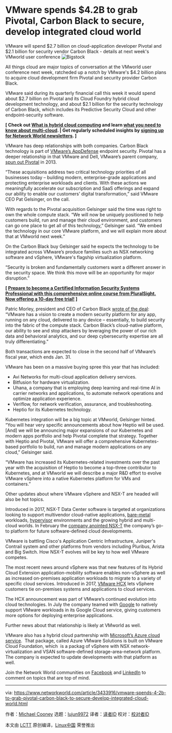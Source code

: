 [#]: collector: (lujun9972)
[#]: translator: ( )
[#]: reviewer: ( )
[#]: publisher: ( )
[#]: url: ( )
[#]: subject: (VMware spends $4.2B to grab Pivotal, Carbon Black to secure, develop integrated cloud world)
[#]: via: (https://www.networkworld.com/article/3433916/vmware-spends-4-2b-to-grab-pivotal-carbon-black-to-secure-develop-integrated-cloud-world.html)
[#]: author: (Michael Cooney https://www.networkworld.com/author/Michael-Cooney/)

VMware spends $4.2B to grab Pivotal, Carbon Black to secure, develop integrated cloud world
======
VMware will spend $2.7 billion on cloud-application developer Pivotal and $2.1 billion for security vendor Carbon Black - details at next week's VMworld user conference
![Bigstock][1]

All things cloud are major topics of conversation at the VMworld user conference next week, ratcheded up a notch by VMware's $4.2 billion plans to acquire cloud development firm Pivotal and security provider Carbon Black.

VMware said during its quarterly financial call this week it would spend about $2.7 billion on Pivotal and its Cloud Foundry hybrid cloud development technology, and about $2.1 billion for the security technology of Carbon Black, which includes its Predictive Security Cloud and other endpoint-security software.

**[ Check out [What is hybrid cloud computing][2] and learn [what you need to know about multi-cloud][3]. | Get regularly scheduled insights by [signing up for Network World newsletters][4]. ]**

VMware has deep relationships with both companies. Carbon Black technology is part of [VMware’s AppDefense][5] endpoint security. Pivotal has a deeper relationship in that VMware and Dell, VMware’s parent company, [spun out Pivotal][6] in 2013.

“These acquisitions address two critical technology priorities of all businesses today – building modern, enterprise-grade applications and protecting enterprise workloads and clients. With these actions we meaningfully accelerate our subscription and SaaS offerings and expand our ability to enable our customers’ digital transformation,” said VMware CEO Pat Gelsinger, on the call.

With regards to the Pivotal acquisition Gelsinger said the time was right to own the whole compute stack. “We will now be uniquely positioned to help customers build, run and manage their cloud environment, and customers can go one place to get all of this technology,” Gelsinger said. “We embed the technology in our core VMware platform, and we will explain more about that at VMworld next week.”

On the Carbon Black buy Gelsinger said he expects the technology to be integrated across VMware’s produce families such as NSX networking software and vSphere, VMware's flagship virtualization platform.

“Security is broken and fundamentally customers want a different answer in the security space. We think this move will be an opportunity for major disruption.”

**[ [Prepare to become a Certified Information Security Systems Professional with this comprehensive online course from PluralSight. Now offering a 10-day free trial!][7] ]**

Patric Morley, president and CEO of Carbon Black [wrote of the deal][8]: “VMware has a vision to create a modern security platform for any app, running on any cloud, delivered to any device – essentially, to build security into the fabric of the compute stack. Carbon Black’s cloud-native platform, our ability to see and stop attackers by leveraging the power of our rich data and behavioral analytics, and our deep cybersecurity expertise are all truly differentiating.”

Both transactions are expected to close in the second half of VMware’s fiscal year, which ends Jan. 31.

VMware has been on a massive buying spree this year that has included:

  * Avi Networks for multi-cloud application delivery services.
  * Bitfusion for hardware virtualization.
  * Uhana, a company that is employing deep learning and real-time AI in carrier networks and applications, to automate network operations and optimize application experience.
  * Veriflow, for network verification, assurance, and troubleshooting.
  * Heptio for its Kubernetes technology.



Kubernetes integration will be a big topic at VMworld, Gelsinger hinted. “You will hear very specific announcements about how Heptio will be used. [And] we will be announcing major expansions of our Kubernetes and modern apps portfolio and help Pivotal complete that strategy. Together with Heptio and Pivotal, VMware will offer a comprehensive Kubernetes-based portfolio to build, run and manage modern applications on any cloud,” Gelsinger said.

“VMware has increased its Kubernetes-related investments over the past year with the acquisition of Heptio to become a top-three contributor to Kubernetes, and at VMworld we will describe a major R&amp;D effort to evolve VMware vSphere into a native Kubernetes platform for VMs and containers.”

Other updates about where VMware vSphere and NSX-T are headed will also be hot topics.

Introduced in 2017, NSX-T Data Center software is targeted at organizations looking to support multivendor cloud-native applications, [bare-metal][9] workloads, [hypervisor][10] environments and the growing hybrid and multi-cloud worlds. In February the [company anointed NSX-T][11] the company’s go-to platform for future software-defined cloud developments.

VMware is battling Cisco's Application Centric Infrastructure, Juniper's Contrail system and other platforms from vendors including Pluribus, Arista and Big Switch. How NSX-T evolves will be key to how well VMware competes.

The most recent news around vSphere was that new features of its Hybrid Cloud Extension application-mobility software enables non-vSphere as well as increased on-premises application workloads to migrate to a variety of specific cloud services. Introduced in 2017, [VMware HCX][12] lets vSphere customers tie on-premises systems and applications to cloud services.

The HCX announcement was part of VMware’s continued evolution into cloud technologies. In July the company teamed with [Google][13] to natively support VMware workloads in its Google Cloud service, giving customers more options for deploying enterprise applications.

Further news about that relationship is likely at VMworld as well.

VMware also has a hybrid cloud partnership with [Microsoft’s Azure cloud service][14].  That package, called Azure VMware Solutions is built on VMware Cloud Foundation, which  is a packag of vSphere with NSX network-virtualization and VSAN software-defined storage-area-network platform. The company is expected to update developments with that platform as well.

Join the Network World communities on [Facebook][15] and [LinkedIn][16] to comment on topics that are top of mind.

--------------------------------------------------------------------------------

via: https://www.networkworld.com/article/3433916/vmware-spends-4-2b-to-grab-pivotal-carbon-black-to-secure-develop-integrated-cloud-world.html

作者：[Michael Cooney][a]
选题：[lujun9972][b]
译者：[译者ID](https://github.com/译者ID)
校对：[校对者ID](https://github.com/校对者ID)

本文由 [LCTT](https://github.com/LCTT/TranslateProject) 原创编译，[Linux中国](https://linux.cn/) 荣誉推出

[a]: https://www.networkworld.com/author/Michael-Cooney/
[b]: https://github.com/lujun9972
[1]: https://images.idgesg.net/images/article/2019/08/hybridcloud-100808516-large.jpg
[2]: https://www.networkworld.com/article/3233132/cloud-computing/what-is-hybrid-cloud-computing.html
[3]: https://www.networkworld.com/article/3252775/hybrid-cloud/multicloud-mania-what-to-know.html
[4]: https://www.networkworld.com/newsletters/signup.html
[5]: https://www.networkworld.com/article/3359242/vmware-firewall-takes-aim-at-defending-apps-in-data-center-cloud.html
[6]: https://www.networkworld.com/article/2225739/what-is-pivotal--emc-and-vmware-want-it-to-be-your-platform-for-building-big-data-apps.html
[7]: https://pluralsight.pxf.io/c/321564/424552/7490?u=https%3A%2F%2Fwww.pluralsight.com%2Fpaths%2Fcertified-information-systems-security-professional-cisspr
[8]: https://www.carbonblack.com/2019/08/22/the-next-chapter-in-our-story-vmware-carbon-black/
[9]: https://www.networkworld.com/article/3261113/why-a-bare-metal-cloud-provider-might-be-just-what-you-need.html?nsdr=true
[10]: https://www.networkworld.com/article/3243262/what-is-a-hypervisor.html?nsdr=true
[11]: https://www.networkworld.com/article/3346017/vmware-preps-milestone-nsx-release-for-enterprise-cloud-push.html
[12]: https://docs.vmware.com/en/VMware-HCX/services/rn/VMware-HCX-Release-Notes.html
[13]: https://www.networkworld.com/article/3428497/google-cloud-to-offer-vmware-data-center-tools-natively.html
[14]: https://www.networkworld.com/article/3113394/vmware-cloud-foundation-integrates-virtual-compute-network-and-storage-systems.html
[15]: https://www.facebook.com/NetworkWorld/
[16]: https://www.linkedin.com/company/network-world
